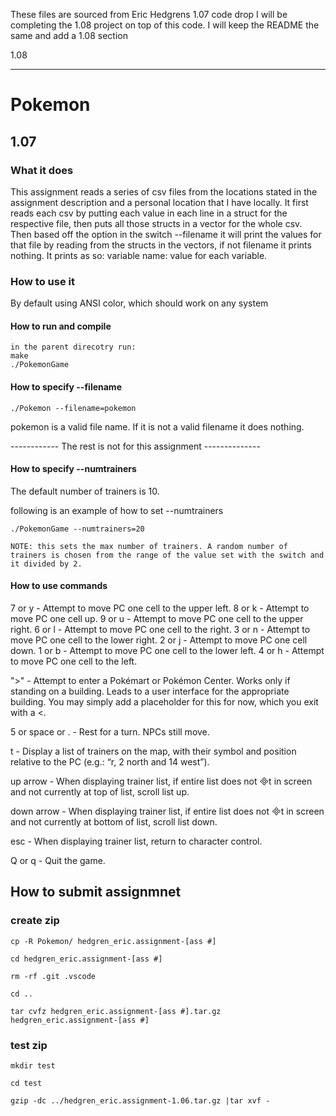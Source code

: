 These files are sourced from Eric Hedgrens 1.07 code drop
I will be completing the 1.08 project on top of this code.
I will keep the README the same and add a 1.08 section


1.08



--------------------------------------------------------------------------
# Pokemon

## 1.07

### What it does

This assignment reads a series of csv files from the locations stated in the assignment description and a personal location that I have locally. It first reads each csv by putting each value in each line in a struct for the respective file, then puts all those structs in a vector for the whole csv. Then based off the option in the switch --filename it will print the values for that file by reading from the structs in the vectors, if not filename it prints nothing. It prints as so: variable name: value for each variable.

### How to use it

By default using ANSI color, which should work on any system

#### How to run and compile
```
in the parent direcotry run:
make
./PokemonGame
```

#### How to specify --filename
```
./Pokemon --filename=pokemon
```
pokemon is a valid file name. If it is not a valid filename it does nothing.

------------ The rest is not for this assignment --------------

#### How to specify --numtrainers
The default number of trainers is 10.

following is an example of how to set --numtrainers
```
./PokemonGame --numtrainers=20

NOTE: this sets the max number of trainers. A random number of trainers is chosen from the range of the value set with the switch and it divided by 2.
```

#### How to use commands
7 or y - Attempt to move PC one cell to the upper left.
8 or k - Attempt to move PC one cell up.
9 or u - Attempt to move PC one cell to the upper right.
6 or l - Attempt to move PC one cell to the right.
3 or n - Attempt to move PC one cell to the lower right.
2 or j - Attempt to move PC one cell down.
1 or b - Attempt to move PC one cell to the lower left.
4 or h - Attempt to move PC one cell to the left.

">" - Attempt to enter a Pokémart or Pokémon Center. Works only if standing on a
building. Leads to a user interface for the appropriate building. You may simply
add a placeholder for this for now, which you exit with a <.

5 or space or . - Rest for a turn. NPCs still move.

t - Display a list of trainers on the map, with their symbol and position relative to
the PC (e.g.: “r, 2 north and 14 west”).

up arrow - When displaying trainer list, if entire list does not t in screen and not currently at top of list, scroll list up.

down arrow - When displaying trainer list, if entire list does not t in screen and not currently at bottom of list, scroll list down.

esc - When displaying trainer list, return to character control.

Q or q - Quit the game.


## How to submit assignmnet

### create zip
```
cp -R Pokemon/ hedgren_eric.assignment-[ass #]
```
```
cd hedgren_eric.assignment-[ass #]
```
```
rm -rf .git .vscode
```
```
cd ..
```
```
tar cvfz hedgren_eric.assignment-[ass #].tar.gz hedgren_eric.assignment-[ass #]
```

### test zip
```
mkdir test
```
```
cd test
```
```
gzip -dc ../hedgren_eric.assignment-1.06.tar.gz |tar xvf -
```
